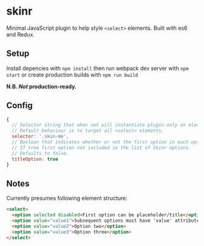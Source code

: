 # skinr
Minimal JavaScript plugin to help style `<select>` elements. Built with es6 and Redux.

## Setup
Install depencies with `npm install` then run webpack dev server with `npm start` or create production builds with `npm run build`

**N.B. _Not_ production-ready.**

## Config

```javascript
{
  // Selector string that when set will instantiate plugin only on elements that match it.
  // Default behaviour is to target all <select> elements.
  selector: '.skin-me',
  // Boolean that indicates whether or not the first option in each option list is a title value
  // If true first option not included in the list of Skinr options.
  // Defaults to false.
  titleOption: true
}
```

## Notes

Currently presumes following element structure:

```html
<select>
  <option selected disabled>First option can be placeholder/title</option>
  <option value="value1">Subsequent options must have 'value' attribute</option>
  <option value="value2">Option two</option>
  <option value="value3">Option three</option>
</select>
```
